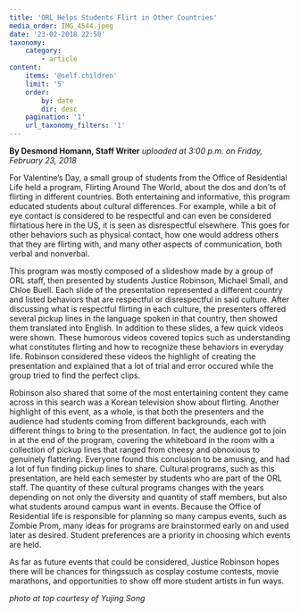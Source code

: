 ```yaml
---
title: 'ORL Helps Students Flirt in Other Countries'
media_order: IMG_4544.jpeg
date: '23-02-2018 22:50'
taxonomy:
    category:
        - article
content:
    items: '@self.children'
    limit: '5'
    order:
        by: date
        dir: desc
    pagination: '1'
    url_taxonomy_filters: '1'
---
```


**By Desmond Homann, Staff Writer** _uploaded at 3:00 p.m. on Friday, February 23, 2018_

For Valentine’s Day, a small group of students from the Office of Residential Life held a program, Flirting Around The World, about the dos and don’ts of flirting in different countries. Both entertaining and informative, this program educated students about cultural differences. For example, while a bit of eye contact is considered to be respectful and can even be considered flirtatious here in the US, it is seen as disrespectful elsewhere. This goes for other behaviors such as physical contact, how one would address others that they are flirting with, and many other aspects of communication, both verbal and nonverbal.

This program was mostly composed of a slideshow made by a group of ORL staff, then presented by students Justice Robinson, Michael Small, and Chloe Buell. Each slide of the presentation represented a different country and listed behaviors that are respectful or disrespectful in said culture. After discussing what is respectful flirting in each culture, the presenters offered several pickup lines in the language spoken in that country, then showed them translated into English. In addition to these slides, a few quick videos were shown. These humorous videos covered topics such as understanding what constitutes flirting and how to recognize these behaviors in everyday life. Robinson considered these videos the highlight of creating the presentation and explained that a lot of trial and error occured while the group tried to find the perfect clips.

Robinson also shared that some of the most entertaining content they came across in this search was a Korean television show about flirting. Another highlight of this event, as a whole, is that both the presenters and the audience had students coming from different backgrounds, each with different things to bring to the presentation. In fact, the audience got to join in at the end of the program, covering the whiteboard in the room with a collection of pickup lines that ranged from cheesy and obnoxious to genuinely flattering. Everyone found this conclusion to be amusing, and had a lot of fun finding pickup lines to share. Cultural programs, such as this presentation, are held each semester by students who are part of the ORL staff. The quantity of these cultural programs changes with the years depending on not only the diversity and quantity of staff members, but also what students around campus want in events. Because the Office of Residential life is responsible for planning so many campus events, such as Zombie Prom, many ideas for programs are brainstormed early on and used later as desired. Student preferences are a priority in choosing which events are held.

As far as future events that could be considered, Justice Robinson hopes there will be chances for thingssuch as cosplay costume contests, movie marathons, and opportunities to show off more student artists in fun ways.

_photo at top courtesy of Yujing Song_